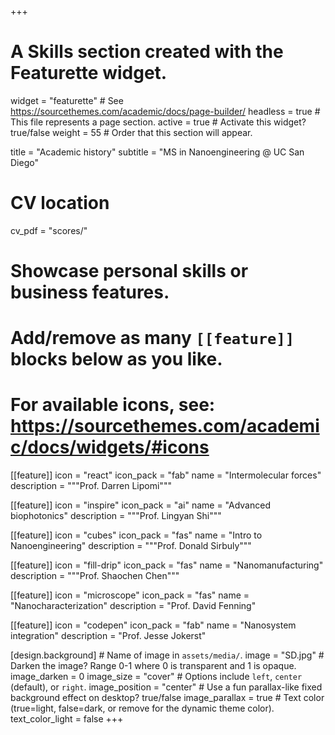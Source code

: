 +++
# A Skills section created with the Featurette widget.
widget = "featurette"  # See https://sourcethemes.com/academic/docs/page-builder/
headless = true  # This file represents a page section.
active = true  # Activate this widget? true/false
weight = 55  # Order that this section will appear.

title = "Academic history"
subtitle = "MS in Nanoengineering @ UC San Diego"

# CV location
cv_pdf = "scores/"



# Showcase personal skills or business features.
# 
# Add/remove as many `[[feature]]` blocks below as you like.
# 
# For available icons, see: https://sourcethemes.com/academic/docs/widgets/#icons
[[feature]]
  icon = "react"
  icon_pack = "fab"
  name = "Intermolecular forces"
  description = """Prof. Darren Lipomi"""
  
[[feature]]
  icon = "inspire"
  icon_pack = "ai"
  name = "Advanced biophotonics"
  description = """Prof. Lingyan Shi"""
  
  [[feature]]
  icon = "cubes"
  icon_pack = "fas"
  name = "Intro to Nanoengineering"
  description = """Prof. Donald Sirbuly"""  

[[feature]]
  icon = "fill-drip"
  icon_pack = "fas"
  name = "Nanomanufacturing"
  description = """Prof. Shaochen Chen"""
  
   [[feature]]
  icon = "microscope"
  icon_pack = "fas"
  name = "Nanocharacterization"
  description = "Prof. David Fenning"
  
  [[feature]]
  icon = "codepen"
  icon_pack = "fab"
  name = "Nanosystem integration"
  description = "Prof. Jesse Jokerst" 

[design.background]
    # Name of image in `assets/media/`.
    image = "SD.jpg"
    # Darken the image? Range 0-1 where 0 is transparent and 1 is opaque.
    image_darken = 0
    image_size = "cover"
    # Options include `left`, `center` (default), or `right`.
    image_position = "center"
    # Use a fun parallax-like fixed background effect on desktop? true/false
    image_parallax = true
    # Text color (true=light, false=dark, or remove for the dynamic theme color).
    text_color_light = false
+++
